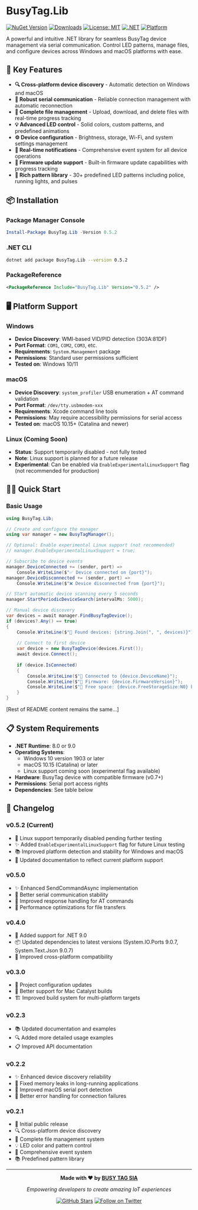 ﻿# BusyTag.Lib

[![NuGet Version](https://img.shields.io/nuget/v/BusyTag.Lib.svg)](https://www.nuget.org/packages/BusyTag.Lib/)
[![Downloads](https://img.shields.io/nuget/dt/BusyTag.Lib.svg)](https://www.nuget.org/packages/BusyTag.Lib/)
[![License: MIT](https://img.shields.io/badge/License-MIT-yellow.svg)](LICENSE)
[![.NET](https://img.shields.io/badge/.NET-8.0%20%7C%209.0-blue)](https://dotnet.microsoft.com/)
[![Platform](https://img.shields.io/badge/platform-Windows%20%7C%20macOS-lightgrey)](https://github.com/busy-tag/busytag-lib)

A powerful and intuitive .NET library for seamless BusyTag device management via serial communication. Control LED patterns, manage files, and configure devices across Windows and macOS platforms with ease.

## 🚀 Key Features

- **🔍 Cross-platform device discovery** - Automatic detection on Windows and macOS
- **📡 Robust serial communication** - Reliable connection management with automatic reconnection
- **📁 Complete file management** - Upload, download, and delete files with real-time progress tracking
- **💡 Advanced LED control** - Solid colors, custom patterns, and predefined animations
- **⚙️ Device configuration** - Brightness, storage, Wi-Fi, and system settings management
- **📢 Real-time notifications** - Comprehensive event system for all device operations
- **🔄 Firmware update support** - Built-in firmware update capabilities with progress tracking
- **🎨 Rich pattern library** - 30+ predefined LED patterns including police, running lights, and pulses

## 📦 Installation

### Package Manager Console
```powershell
Install-Package BusyTag.Lib -Version 0.5.2
```

### .NET CLI
```bash
dotnet add package BusyTag.Lib --version 0.5.2
```

### PackageReference
```xml
<PackageReference Include="BusyTag.Lib" Version="0.5.2" />
```

## 🖥️ Platform Support

### Windows
- **Device Discovery**: WMI-based VID/PID detection (303A:81DF)
- **Port Format**: `COM1`, `COM2`, `COM3`, etc.
- **Requirements**: `System.Management` package
- **Permissions**: Standard user permissions sufficient
- **Tested on**: Windows 10/11

### macOS
- **Device Discovery**: `system_profiler` USB enumeration + AT command validation
- **Port Format**: `/dev/tty.usbmodem-xxx`
- **Requirements**: Xcode command line tools
- **Permissions**: May require accessibility permissions for serial access
- **Tested on**: macOS 10.15+ (Catalina and newer)

### Linux (Coming Soon)
- **Status**: Support temporarily disabled - not fully tested
- **Note**: Linux support is planned for a future release
- **Experimental**: Can be enabled via `EnableExperimentalLinuxSupport` flag (not recommended for production)

<!-- When Linux support is fully enabled:
- **Device Discovery**: `lsusb` command-line tool + AT command validation
- **Port Format**: `/dev/ttyUSB0`, `/dev/ttyACM0`, etc.
- **Requirements**: `usbutils` package
- **Permissions**: User must be in `dialout` group: `sudo usermod -a -G dialout $USER`
-->

## 🏃‍♂️ Quick Start

### Basic Usage

```csharp
using BusyTag.Lib;

// Create and configure the manager
using var manager = new BusyTagManager();

// Optional: Enable experimental Linux support (not recommended)
// manager.EnableExperimentalLinuxSupport = true;

// Subscribe to device events
manager.DeviceConnected += (sender, port) => 
    Console.WriteLine($"✅ Device connected on {port}");
manager.DeviceDisconnected += (sender, port) => 
    Console.WriteLine($"❌ Device disconnected from {port}");

// Start automatic device scanning every 5 seconds
manager.StartPeriodicDeviceSearch(intervalMs: 5000);

// Manual device discovery
var devices = await manager.FindBusyTagDevice();
if (devices?.Any() == true)
{
    Console.WriteLine($"🎯 Found devices: {string.Join(", ", devices)}");
    
    // Connect to first device
    var device = new BusyTagDevice(devices.First());
    await device.Connect();
    
    if (device.IsConnected)
    {
        Console.WriteLine($"🔗 Connected to {device.DeviceName}");
        Console.WriteLine($"📱 Firmware: {device.FirmwareVersion}");
        Console.WriteLine($"💾 Free space: {device.FreeStorageSize:N0} bytes");
    }
}
```

[Rest of README content remains the same...]

## 📋 System Requirements

- **.NET Runtime**: 8.0 or 9.0
- **Operating Systems**:
  - Windows 10 version 1903 or later
  - macOS 10.15 (Catalina) or later
  - Linux support coming soon (experimental flag available)
- **Hardware**: BusyTag device with compatible firmware (v0.7+)
- **Permissions**: Serial port access rights
- **Dependencies**: See table below

## 🔄 Changelog

### v0.5.2 (Current)
- 🔧 Linux support temporarily disabled pending further testing
- ✨ Added `EnableExperimentalLinuxSupport` flag for future Linux testing
- 📚 Improved platform detection and stability for Windows and macOS
- 📝 Updated documentation to reflect current platform support

### v0.5.0
- ✨ Enhanced SendCommandAsync implementation
- 📡 Better serial communication stability
- 🔧 Improved response handling for AT commands
- 🚀 Performance optimizations for file transfers

### v0.4.0
- 🚀 Added support for .NET 9.0
- 📦 Updated dependencies to latest versions (System.IO.Ports 9.0.7, System.Text.Json 9.0.7)
- 🔧 Improved cross-platform compatibility

### v0.3.0
- 🔧 Project configuration updates
- 📱 Better support for Mac Catalyst builds
- 🏗️ Improved build system for multi-platform targets

### v0.2.3
- 📚 Updated documentation and examples
- 🔍 Added more detailed usage examples
- 📋 Improved API documentation

### v0.2.2
- ✨ Enhanced device discovery reliability
- 🐛 Fixed memory leaks in long-running applications
- 📱 Improved macOS serial port detection
- 🔧 Better error handling for connection failures

### v0.2.1
- 🚀 Initial public release
- 🔍 Cross-platform device discovery
- 📁 Complete file management system
- 💡 LED color and pattern control
- 📢 Comprehensive event system
- 📚 Predefined pattern library

---

<div align="center">

**Made with ❤️ by [BUSY TAG SIA](https://www.busy-tag.com)**

*Empowering developers to create amazing IoT experiences*

[![GitHub Stars](https://img.shields.io/github/stars/busy-tag/busytag-lib?style=social)](https://github.com/busy-tag/busytag-lib)
[![Follow on Twitter](https://img.shields.io/twitter/follow/busytag?style=social)](https://twitter.com/busytag)

</div>
